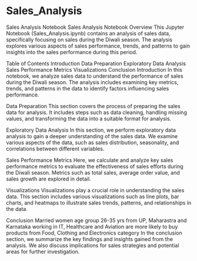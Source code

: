 # Sales_Analysis
Sales Analysis Notebook
Sales Analysis Notebook
Overview
This Jupyter Notebook (Sales_Analysis.ipynb) contains an analysis of sales data, specifically focusing on sales during the Diwali season. The analysis explores various aspects of sales performance, trends, and patterns to gain insights into the sales performance during this period.

Table of Contents
Introduction
Data Preparation
Exploratory Data Analysis
Sales Performance Metrics
Visualizations
Conclusion
Introduction
In this notebook, we analyze sales data to understand the performance of sales during the Diwali season. The analysis includes examining key metrics, trends, and patterns in the data to identify factors influencing sales performance.

Data Preparation
This section covers the process of preparing the sales data for analysis. It includes steps such as data cleaning, handling missing values, and transforming the data into a suitable format for analysis.

Exploratory Data Analysis
In this section, we perform exploratory data analysis to gain a deeper understanding of the sales data. We examine various aspects of the data, such as sales distribution, seasonality, and correlations between different variables.

Sales Performance Metrics
Here, we calculate and analyze key sales performance metrics to evaluate the effectiveness of sales efforts during the Diwali season. Metrics such as total sales, average order value, and sales growth are explored in detail.

Visualizations
Visualizations play a crucial role in understanding the sales data. This section includes various visualizations such as line plots, bar charts, and heatmaps to illustrate sales trends, patterns, and relationships in the data.

Conclusion
Married women age group 26-35 yrs from UP, Maharastra and Karnataka working in IT, Healthcare and Aviation are more likely to buy products from Food, Clothing and Electronics category
In the conclusion section, we summarize the key findings and insights gained from the analysis. We also discuss implications for sales strategies and potential areas for further investigation.

